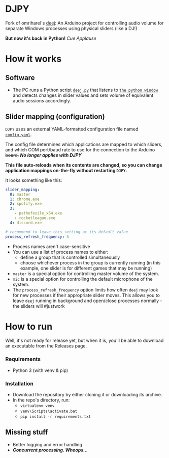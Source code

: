 # DJPY


Fork of omriharel's [deej](https://github.com/omriharel/deej): An Arduino project for controlling audio volume for separate Windows processes using physical sliders (like a DJ!)

**But now it's back in Python!** *Cue Applause*

# How it works
## Software

- The PC runs a Python script [`deej.py`](./deej.py) that listens to [`the python window`](./PYDJwindow.py) and detects changes in slider values and sets volume of equivalent audio sessions accordingly.


## Slider mapping (configuration)
`DJPY` uses an external YAML-formatted configuration file named [`config.yaml`](./config.yaml).

The config file determines which applications are mapped to which sliders, ~~and which COM port/baud rate to use for the connection to the Arduino board.~~ ***No longer applies with DJPY***

**This file auto-reloads when its contents are changed, so you can change application mappings on-the-fly without restarting `DJPY`.**

It looks something like this:

```yaml
slider_mapping:
  0: master
  1: chrome.exe
  2: spotify.exe
  3:
    - pathofexile_x64.exe
    - rocketleague.exe
  4: discord.exe

# recommend to leave this setting at its default value
process_refresh_frequency: 5
```
- Process names aren't case-sensitive
- You can use a list of process names to either:
    - define a group that is controlled simultaneously
    - choose whichever process in the group is currently running (in this example, one slider is for different games that may be running)
- `master` is a special option for controlling master volume of the system.
- `mic` is a special option for controlling the default microphone of the system.
- The `process_refresh_frequency` option limits how often `deej` may look for new processes if their appropriate slider moves. This allows you to leave `deej` running in background and open/close processes normally - the sliders will #justwork
# How to run

Well, it's not ready for release yet, but when it is, you'll be able to download an executable from the Releases page.

### Requirements

- Python 3 (with venv & pip)

### Installation

- Download the repository by either cloning it or downloading its archive.
- In the repo's directory, run:
    - `virtualenv venv`
    - `venv\Scripts\activate.bat`
    - `pip install -r requirements.txt`


## Missing stuff

- Better logging and error handling
- ***Concurrent processing. Whoops...***
